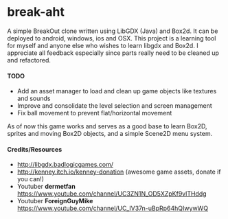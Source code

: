 break-aht
=========

A simple BreakOut clone written using LibGDX (Java) and Box2d. It can be deployed to android, windows, ios and OSX. This project is a learning tool for myself and anyone else who wishes to learn libgdx and Box2d. I appreciate all feedback especially since parts really need to be cleaned up and refactored. 

#### TODO

* Add an asset manager to load and clean up game objects like textures and sounds
* Improve and consolidate the level selection and screen management
* Fix ball movement to prevent flat/horizontal movement 

As of now this game works and serves as a good base to learn Box2D, sprites and moving Box2D objects, and a simple Scene2D menu system.

#### Credits/Resources

* http://libgdx.badlogicgames.com/
* http://kenney.itch.io/kenney-donation (awesome game assets, donate if you can!)
* Youtuber **dermetfan** https://www.youtube.com/channel/UC3ZN1N_OD5XZpKf9vlTHddg
* Youtuber **ForeignGuyMike** https://www.youtube.com/channel/UC_IV37n-uBpRp64hQIwywWQ
